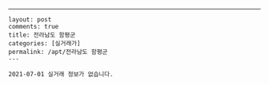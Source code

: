 ---
    layout: post
    comments: true
    title: 전라남도 함평군
    categories: [실거래가]
    permalink: /apt/전라남도 함평군
    ---

    2021-07-01 실거래 정보가 없습니다.

    